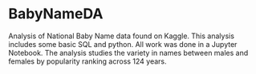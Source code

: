 # BabyNameDA
Analysis of National Baby Name data found on Kaggle.
This analysis includes some basic SQL and python.
All work was done in a Jupyter Notebook.
The analysis studies the variety in names between males and females by popularity ranking across 124 years.
